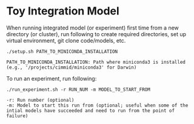 # Toy Integration Model

When running integrated model (or experiment) first time from a new directory (or cluster), run following to create required directories, set up virtual environment, git clone code/models, etc.

    ./setup.sh PATH_TO_MINICONDA_INSTALLATION

    PATH_TO_MINICONDA_INSTALLATION: Path where miniconda3 is installed (e.g., '/projects/cimmid/miniconda3' for Darwin)

To run an experiment, run following:

    ./run_experiment.sh -r RUN_NUM -m MODEL_TO_START_FROM

    -r: Run number (optional)
    -m: Model to start this run from (optional; useful when some of the intial models have succeeded and need to run from the point of failure)
